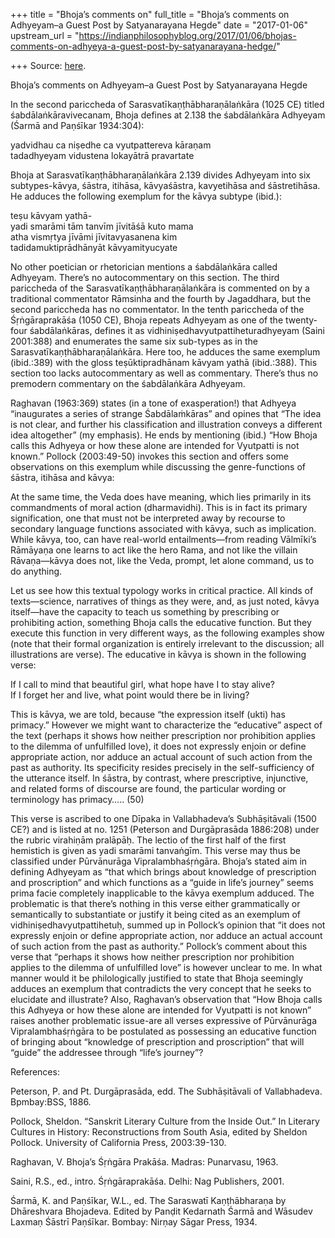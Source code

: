 +++
title = "Bhoja’s comments on"
full_title = "Bhoja’s comments on Adhyeyam–a Guest Post by Satyanarayana Hegde"
date = "2017-01-06"
upstream_url = "https://indianphilosophyblog.org/2017/01/06/bhojas-comments-on-adhyeya-a-guest-post-by-satyanarayana-hedge/"

+++
Source: [here](https://indianphilosophyblog.org/2017/01/06/bhojas-comments-on-adhyeya-a-guest-post-by-satyanarayana-hedge/).

Bhoja’s comments on Adhyeyam–a Guest Post by Satyanarayana Hegde

In the second pariccheda of Sarasvatīkaṇṭhābharaṇālaṅkāra (1025 CE)
titled śabdālaṅkāravivecanam, Bhoja defines at 2.138 the śabdālaṅkāra
Adhyeyam (Śarmā and Paṇśīkar 1934:304):

yadvidhau ca niṣedhe ca vyutpattereva kāraṇam  
tadadhyeyam vidustena lokayātrā pravartate

Bhoja at Sarasvatīkaṇṭhābharaṇālaṅkāra 2.139 divides Adhyeyam into six
subtypes-kāvya, śāstra, itihāsa, kāvyaśāstra, kavyetihāsa and
śāstretihāsa. He adduces the following exemplum for the kāvya subtype
(ibid.):

teṣu kāvyam yathā-  
yadi smarāmi tām tanvīm jīvitāśā kuto mama  
atha vismṛtya jīvāmi jīvitavyasanena kim  
tadidamuktiprādhānyāt kāvyamityucyate

No other poetician or rhetorician mentions a śabdālaṅkāra called
Adhyeyam. There’s no autocommentary on this section. The third
pariccheda of the Sarasvatīkaṇṭhābharaṇālaṅkāra is commented on by a
traditional commentator Rāmsinha and the fourth by Jagaddhara, but the
second pariccheda has no commentator. In the tenth pariccheda of the
Śṛṅgāraprakāśa (1050 CE), Bhoja repeats Adhyeyam as one of the
twenty-four śabdālaṅkāras, defines it as
vidhiniṣedhavyutpattiheturadhyeyam (Saini 2001:388) and enumerates the
same six sub-types as in the Sarasvatīkaṇṭhābharaṇālaṅkāra. Here too, he
adduces the same exemplum (ibid.:389) with the gloss teṣūktipradhānam
kāvyam yathā (ibid.:388). This section too lacks autocommentary as well
as commentary. There’s thus no premodern commentary on the śabdālaṅkāra
Adhyeyam.

Raghavan (1963:369) states (in a tone of exasperation!) that Adhyeya
“inaugurates a series of strange Śabdālaṁkāras” and opines that “The
idea is not clear, and further his classification and illustration
conveys a different idea altogether” (my emphasis). He ends by
mentioning (ibid.) “How Bhoja calls this Adhyeya or how these alone are
intended for Vyutpatti is not known.” Pollock (2003:49-50) invokes this
section and offers some observations on this exemplum while discussing
the genre-functions of śāstra, itihāsa and kāvya:

At the same time, the Veda does have meaning, which lies primarily in
its commandments of moral action (dharmavidhi). This is in fact its
primary signification, one that must not be interpreted away by recourse
to secondary language functions associated with kāvya, such as
implication. While kāvya, too, can have real-world entailments—from
reading Vālmīki’s Rāmāyaṇa one learns to act like the hero Rama, and not
like the villain Rāvaṇa—kāvya does not, like the Veda, prompt, let alone
command, us to do anything.

Let us see how this textual typology works in critical practice. All
kinds of texts—science, narratives of things as they were, and, as just
noted, kāvya itself—have the capacity to teach us something by
prescribing or prohibiting action, something Bhoja calls the educative
function. But they execute this function in very different ways, as the
following examples show (note that their formal organization is entirely
irrelevant to the discussion; all illustrations are verse). The
educative in kāvya is shown in the following verse:

If I call to mind that beautiful girl, what hope have I to stay alive?  
If I forget her and live, what point would there be in living?

This is kāvya, we are told, because “the expression itself (ukti) has
primacy.” However we might want to characterize the “educative” aspect
of the text (perhaps it shows how neither prescription nor prohibition
applies to the dilemma of unfulfilled love), it does not expressly
enjoin or define appropriate action, nor adduce an actual account of
such action from the past as authority. Its specificity resides
precisely in the self-sufficiency of the utterance itself. In śāstra, by
contrast, where prescriptive, injunctive, and related forms of discourse
are found, the particular wording or terminology has primacy….. (50)

This verse is ascribed to one Dīpaka in Vallabhadeva’s Subhāṣitāvali
(1500 CE?) and is listed at no. 1251 (Peterson and Durgāprasāda
1886:208) under the rubric virahiṇām pralāpāḥ. The lectio of the first
half of the first hemistich is given as yadi smarāmi tanvaṅgīm. This
verse may thus be classified under Pūrvānurāga Vipralambhaśṛṅgāra.
Bhoja’s stated aim in defining Adhyeyam as “that which brings about
knowledge of prescription and proscription” and which functions as a
“guide in life’s journey” seems prima facie completely inapplicable to
the kāvya exemplum adduced. The problematic is that there’s nothing in
this verse either grammatically or semantically to substantiate or
justify it being cited as an exemplum of vidhiniṣedhavyutpattihetuḥ,
summed up in Pollock’s opinion that “it does not expressly enjoin or
define appropriate action, nor adduce an actual account of such action
from the past as authority.” Pollock’s comment about this verse that
“perhaps it shows how neither prescription nor prohibition applies to
the dilemma of unfulfilled love” is however unclear to me. In what
manner would it be philologically justified to state that Bhoja
seemingly adduces an exemplum that contradicts the very concept that he
seeks to elucidate and illustrate? Also, Raghavan’s observation that
“How Bhoja calls this Adhyeya or how these alone are intended for
Vyutpatti is not known” raises another problematic issue-are all verses
expressive of Pūrvānurāga Vipralambhaśṛṅgāra to be postulated as
possessing an educative function of bringing about “knowledge of
prescription and proscription” that will “guide” the addressee through
“life’s journey”?

References:

Peterson, P. and Pt. Durgāprasāda, edd. The Subhāṣitāvali of
Vallabhadeva. Bpmbay:BSS, 1886.

Pollock, Sheldon. “Sanskrit Literary Culture from the Inside Out.” In
Literary Cultures in History: Reconstructions from South Asia, edited by
Sheldon Pollock. University of California Press, 2003:39-130.

Raghavan, V. Bhoja’s Śṛṅgāra Prakāśa. Madras: Punarvasu, 1963.

Saini, R.S., ed., intro. Śṛṅgāraprakāśa. Delhi: Nag Publishers, 2001.

Śarmā, K. and Paṇśīkar, W.L., ed. The Saraswatī Kaṇṭhābharaṇa by
Dhāreshvara Bhojadeva. Edited by Panḍit Kedarnath Śarmā and Wāsudev
Laxmaṇ Śāstrī Paṇśīkar. Bombay: Nirṇay Sāgar Press, 1934.
